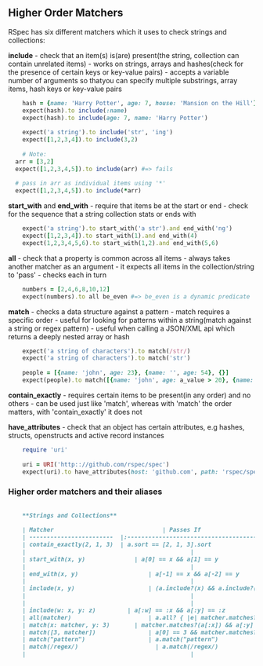 ## Higher Order Matchers

RSpec has six different matchers which it uses to check strings and collections:

**include** 
		- check that an item(s) is(are) present(the string, collection can contain unrelated items)
		- works on strings, arrays and hashes(check for the presence of certain keys or key-value pairs)
		- accepts a variable number of arguments so thatyou can specify multiple substrings, array items, hash keys or key-value pairs
		

```ruby
	hash = {name: 'Harry Potter', age: 7, house: 'Mansion on the Hill'}
	expect(hash).to include(:name)
	expect(hash).to include(age: 7, name: 'Harry Potter')
	
	​expect​(​'a string').to include('str', 'ing')
	expect([1,2,3,4]).to include(3,2)
	
	# Note:
  arr = [3,2]
  expect([1,2,3,4,5]).to include(arr) #=> fails
  
  # pass in arr as individual items using '*'
  expect([1,2,3,4,5]).to include(*arr) 
```


**start_with** and **end_with**
 		- require that items be at the start or end
		- check for the sequence that a string collection stats or ends with

```ruby
	expect('a string').to start_with('a str').and end_with('ng')
	expect([1,2,3,4]).to start_with(1).and end_with(4)
	expect(1,2,3,4,5,6).to start_with(1,2).and end_with(5,6)
```


**all**
		- check that a property is common across all items
		- always takes another matcher as an argument
		- it expects all items in the collection/string to 'pass' - checks each in turn

```ruby
	numbers = [2,4,6,8,10,12]
	expect(numbers).to all be_even #=> be_even is a dynamic predicate
```


**match** 
		- checks a data structure against a pattern
		- match requires a specific order
		- useful for looking for patterns within a string(match against a string or regex pattern)
		- useful when calling a JSON/XML api which returns a deeply nested array or hash  

```ruby
	expect('a string of characters').to match(/str/)
	expect('a string of characters').to match('str')
	
	people = [{name: 'john', age: 23}, {name: '', age: 54}, {}]
	expect(people).to match([{name: 'john', age: a_value > 20}, {name: 'mike', age: a_value_between(40, 60)}, {}])
```


**contain_exactly** 
		- requires certain items to be present(in any order) and no others
		- can be used just like 'match', whereas with 'match' the order matters, with 'contain_exactly' it does not


**have_attributes**
		- check that an object has certain attributes, e.g hashes, structs, openstructs and active record instances
		
```ruby
	require 'uri'
	
	uri = URI('http:://github.com/rspec/spec')
	expect(uri).to have_attributes(host: 'github.com', path: 'rspec/spec')
```


### Higher order matchers and their aliases

```markdown
		
	**Strings and Collections**
	
	| Matcher        						| Passes If	           		 																			 | Available aliases  												|
	| ------------------------  |:--------------------------------------------------------------:| ------------------------------------------:|
	| contain_exactly(2, 1, 3)	| a.sort == [2, 1, 3].sort   																		 | match_array([2, 1, 3])											|
	| 					     						| 												  																		 | a_collection_containing_exactly(2, 1, 3)		|
	| start_with(x, y)			    | a[0] == x && a[1] == y																			   | a_collection_starting_with(x, y)						|
	| 					     						| 												  																		 | a_string_starting_with(x, y)								|
	| end_with(x, y)		     		| a[-1] == x && a[-2] == y					 													   | a_collection_ending_with(x, y)							|
	| 					     						| 												   																		 | a_string_ending_with(x, y)									|
	| include(x, y)					    | (a.include?(x) && a.include?(y)) || (a.key?(x) && a.key?(y))   | a_collection_including(x, y)								|
	| 					     						| 												   																		 | a_string_including(x, y)					 					|
	| 					    						| 												   																	 	 | a_hash_including(x, y)											|
	| include(w: x, y: z)	      | a[:w] == :x && a[:y] == :z				  													 | a_hash_including(w: x, y: z)								|
	| all(matcher)					    | a.all? { |e| matcher.matches?(e) }													   | 																						|
	| match(x: matcher, y: 3)		| matcher.matches?(a[:x]) && a[:y] == 3			   									 | an_object_matching(x: matcher, y: 3)				|
	| match([3, matcher])				| a[0] == 3 && matcher.matches?(a[1])												   	 | an_object_matching([3, matcher]) 					|
	| match("pattern")					| a.match("pattern")												   									 | a_string_matching("pattern") 							|
	| match(/regex/)					  | a.match(/regex/)												   										 | match_regex(/regex/)												|
	| 					     						| 																	 														 | a_string_matching(/regex/)									|
	
```

